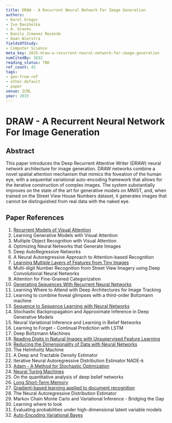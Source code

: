 ```yaml
---
title: DRAW - A Recurrent Neural Network For Image Generation
authors:
- Karol Gregor
- Ivo Danihelka
- A. Graves
- Danilo Jimenez Rezende
- Daan Wierstra
fieldsOfStudy:
- Computer Science
meta_key: 2015-draw-a-recurrent-neural-network-for-image-generation
numCitedBy: 1632
reading_status: TBD
ref_count: 42
tags:
- gen-from-ref
- other-default
- paper
venue: ICML
year: 2015
---
```


# DRAW - A Recurrent Neural Network For Image Generation

## Abstract

This paper introduces the Deep Recurrent Attentive Writer (DRAW) neural network architecture for image generation. DRAW networks combine a novel spatial attention mechanism that mimics the foveation of the human eye, with a sequential variational auto-encoding framework that allows for the iterative construction of complex images. The system substantially improves on the state of the art for generative models on MNIST, and, when trained on the Street View House Numbers dataset, it generates images that cannot be distinguished from real data with the naked eye.

## Paper References

1. [Recurrent Models of Visual Attention](2014-recurrent-models-of-visual-attention)
2. Learning Generative Models with Visual Attention
3. Multiple Object Recognition with Visual Attention
4. Optimizing Neural Networks that Generate Iimages
5. Deep AutoRegressive Networks
6. A Neural Autoregressive Approach to Attention-based Recognition
7. [Learning Multiple Layers of Features from Tiny Images](2009-learning-multiple-layers-of-features-from-tiny-images)
8. Multi-digit Number Recognition from Street View Imagery using Deep Convolutional Neural Networks
9. Attention for Fine-Grained Categorization
10. [Generating Sequences With Recurrent Neural Networks](2013-generating-sequences-with-recurrent-neural-networks)
11. Learning Where to Attend with Deep Architectures for Image Tracking
12. Learning to combine foveal glimpses with a third-order Boltzmann machine
13. [Sequence to Sequence Learning with Neural Networks](2014-sequence-to-sequence-learning-with-neural-networks)
14. Stochastic Backpropagation and Approximate Inference in Deep Generative Models
15. Neural Variational Inference and Learning in Belief Networks
16. Learning to Forget - Continual Prediction with LSTM
17. Deep Boltzmann Machines
18. [Reading Digits in Natural Images with Unsupervised Feature Learning](2011-reading-digits-in-natural-images-with-unsupervised-feature-learning)
19. [Reducing the Dimensionality of Data with Neural Networks](2006-reducing-the-dimensionality-of-data-with-neural-networks)
20. The Helmholtz Machine
21. A Deep and Tractable Density Estimator
22. Iterative Neural Autoregressive Distribution Estimator NADE-k
23. [Adam - A Method for Stochastic Optimization](2015-adam-a-method-for-stochastic-optimization)
24. [Neural Turing Machines](2014-neural-turing-machines)
25. On the quantitative analysis of deep belief networks
26. [Long Short-Term Memory](1997-long-short-term-memory)
27. [Gradient-based learning applied to document recognition](1998-lenet5.md)
28. The Neural Autoregressive Distribution Estimator
29. Markov Chain Monte Carlo and Variational Inference - Bridging the Gap
30. Learning where to look
31. Evaluating probabilities under high-dimensional latent variable models
32. [Auto-Encoding Variational Bayes](2014-auto-encoding-variational-bayes)
